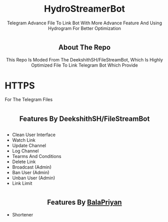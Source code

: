 # <h1 align="center">HydroStreamerBot</h1>

<p align="center">Telegram Advance File To Link Bot With More Advance Feature And Using Hydrogram For Better Optimization</p>

# <h2 align="center">About The Repo</h2>

<p align="center">This Repo Is Moded From The <a herf=https://github.com/DeekshithSH/FileStreamBot>DeekshithSH/FileStreamBot</a>, Which Is Highly Optimized File To Link Telegram Bot Which Provide <h1>HTTPS</h1> For The Telegram Files</p>

# <h2 align="center">Features By <a herf=https://github.com/DeekshithSH/FileStreamBot>DeekshithSH/FileStreamBot</a><h2>

<ul>
  <li>Clean User Interface</li>
  <li>Watch Link</li>
  <li>Update Channel</li>
  <li>Log Channel</li>
  <li>Tearms And Conditions</li>
  <li>Delete Link</li>
  <li>Broadcast (Admin)</li>
  <li>Ban User (Admin)</li>
  <li>Unban User (Admin)</li>
  <li>Link Limit</li>
</ul>


# <h2 align="center">Features By <a href=https://github.com/BalaPriyan>BalaPriyan</a></h2>

<ul>
  <li>Shortener</li>
</ul>
